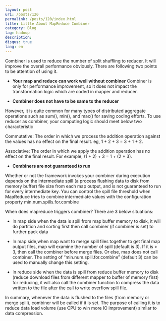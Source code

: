 ```yaml
---
layout: post
uri: /posts/120
permalink: /posts/120/index.html
title: Little About MapReduce Combiner
category: Blog
tag: hadoop
description: 
disqus: true 
lang: en
---
```

Combiner is used to reduce the number of split shuffling to reducer. It will improve the overall performance obviously. There are following two points to be attention of using it.

* __Your map and reduce can work well without combiner__
Combiner is only for performance improvement, so it does not impact the transformation logic which are coded in mapper and reducer.

* __Combiner does not have to be same to the reducer__

 However, it is quite common for many types of distributed aggregate operations such as sum(), min(), and max() for saving coding efforts. To use reducer as combiner, your computing logic should meet below two characteristic 

 Commutative: The order in which we process the addition operation against the values has no effect on the final result. eg, 1 + 2 + 3 = 3 + 1 + 2.

 Associative: The order in which we apply the addition operation has no effect on the final result. For example, (1 + 2) + 3 = 1 + (2 + 3).

* __Combiners are not guaranteed to run__

 Whether or not the framework invokes your combiner during execution depends on the intermediate spill (a process flushing data to disk from memory buffer) file size from each map output, and is not guaranteed to run for every intermediate key. You can control the spill file threshold when MapReduce tries to combine intermediate values with the configuration property min.num.spills.for.combine
<br>

When does mapreduce triggers combiner? There are 3 below situations:

* In map side when the data is spill from map buffer memory to disk, it will do partition and sorting first then call combiner (if combiner is set) to further pack data

* In map side,when map want to merge spill files together to get final map output files, map will examine the number of spill (default is 3). If it is > 3, then call the combiner before merge files. Or else, map does not call combiner. The setting of “min.num.spill.for.combine” (default 3) can be used to manually change this setting.

* In reduce side when the data is spill from reduce buffer memory to disk (reduce download files from different mapper to buffer of memory first) for reducing, it will also call the combiner function to compress the data written to the file after the call to write overflow spill file.

In summary, whenever the data is flushed to the files (from memory or merge spill), combiner will be called if it is set. The purpose of calling it is to reduce data load volume (use CPU to win more IO improvement) similar to data compression.


